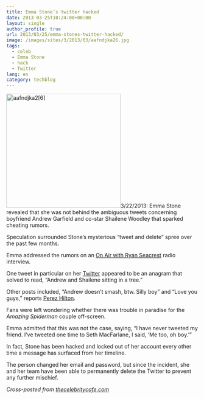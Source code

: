 ```yaml
---
title: Emma Stone’s twitter hacked
date: 2013-03-25T10:24:00+00:00
layout: single
author_profile: true
url: 2013/03/25/emma-stones-twitter-hacked/
image: /images/sites/3/2013/03/aafndjka26.jpg
tags:
  - celeb
  - Emma Stone
  - hack
  - Twitter
lang: en
category: techblog
---
```

[<img class="size-medium wp-image-6464 alignright" alt="aafndjka2[6]" src="/images/2013/03/aafndjka26-300x300.jpg" width="300" height="300" srcset="/images/sites/3/2013/03/aafndjka26-300x300.jpg 300w, /images/sites/3/2013/03/aafndjka26-150x150.jpg 150w, /images/sites/3/2013/03/aafndjka26.jpg 570w" sizes="(max-width: 300px) 100vw, 300px" />](/images/2013/03/aafndjka26.jpg)3/22/2013: Emma Stone revealed that she was not behind the ambiguous tweets concerning boyfriend Andrew Garfield and co-star Shailene Woodley that sparked cheating rumors.

Speculation surrounded Stone’s mysterious “tweet and delete” spree over the past few months.

Emma addressed the rumors on an <a href="http://ryanseacrest.com/2013/03/21/emma-stone-clarifies-twitter-shailene-woodley-andrew-garfield-rumors/" target="_blank">On Air with Ryan Seacrest</a> radio interview.

One tweet in particular on her <a href="http://www.twitter.com/stonenobrien" target="_blank">Twitter</a> appeared to be an anagram that solved to read, “Andrew and Shailene sitting in a tree.”

Other posts included, “Andrew doesn’t smash, btw. Silly boy” and “Love you guys,” reports <a href="http://perezhilton.com/2013-03-09-emma-stone-twitter-message-andrew-garfield-deleted" target="_blank">Perez Hilton</a>.

Fans were left wondering whether there was trouble in paradise for the _Amazing Spiderman_ couple off-screen.

Emma admitted that this was not the case, saying, “I have never tweeted my friend. I’ve tweeted one time to Seth MacFarlane, I said, ‘Me too, oh boy.’”

In fact, Stone has been hacked and locked out of her account every other time a message has surfaced from her timeline.

The person changed her email and password, but since the incident, she and her team have been able to permanently delete the Twitter to prevent any further mischief.

_Cross-posted from_ <a href="http://thecelebritycafe.com/" target="_blank"><em>thecelebritycafe.com</em></a>